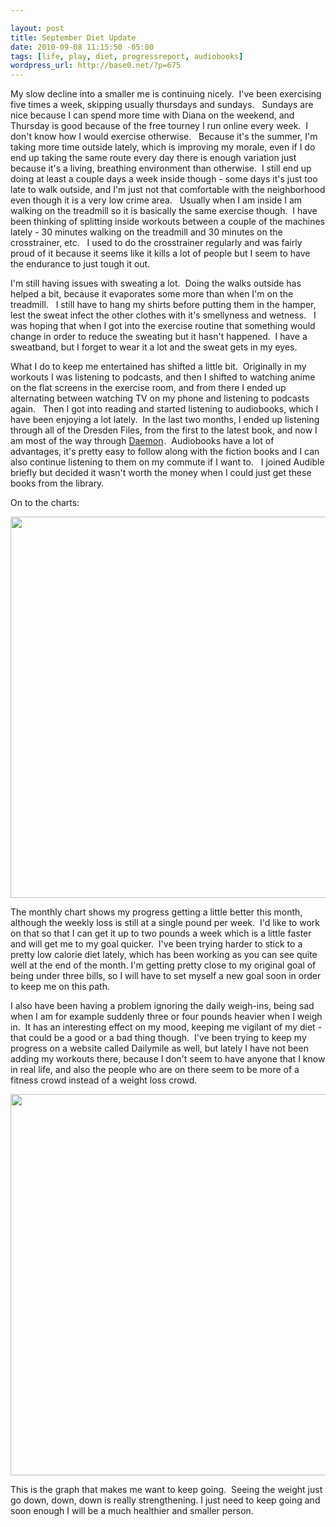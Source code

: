 ```yaml
--- 

layout: post
title: September Diet Update
date: 2010-09-08 11:15:50 -05:00
tags: [life, play, diet, progressreport, audiobooks]
wordpress_url: http://base0.net/?p=675
---
```

My slow decline into a smaller me is continuing nicely.  I've been exercising five times a week, skipping usually thursdays and sundays.   Sundays are nice because I can spend more time with Diana on the weekend, and Thursday is good because of the free tourney I run online every week.  I don't know how I would exercise otherwise.   Because it's the summer, I'm taking more time outside lately, which is improving my morale, even if I do end up taking the same route every day there is enough variation just because it's a living, breathing environment than otherwise.  I still end up doing at least a couple days a week inside though - some days it's just too late to walk outside, and I'm just not that comfortable with the neighborhood even though it is a very low crime area.   Usually when I am inside I am walking on the treadmill so it is basically the same exercise though.  I have been thinking of splitting inside workouts between a couple of the machines lately - 30 minutes walking on the treadmill and 30 minutes on the crosstrainer, etc.   I used to do the crosstrainer regularly and was fairly proud of it because it seems like it kills a lot of people but I seem to have the endurance to just tough it out.

I'm still having issues with sweating a lot.  Doing the walks outside has helped a bit, because it evaporates some more than when I'm on the treadmill.   I still have to hang my shirts before putting them in the hamper, lest the sweat infect the other clothes with it's smellyness and wetness.   I was hoping that when I got into the exercise routine that something would change in order to reduce the sweating but it hasn't happened.  I have a sweatband, but I forget to wear it a lot and the sweat gets in my eyes.

What I do to keep me entertained has shifted a little bit.  Originally in my workouts I was listening to podcasts, and then I shifted to watching anime on the flat screens in the exercise room, and from there I ended up alternating between watching TV on my phone and listening to podcasts again.   Then I got into reading and started listening to audiobooks, which I have been enjoying a lot lately.  In the last two months, I ended up listening through all of the Dresden Files, from the first to the latest book, and now I am most of the way through <a href="http://www.amazon.com/gp/product/0451228731?ie=UTF8&amp;tag=basezero-20&amp;linkCode=as2&amp;camp=1789&amp;creative=9325&amp;creativeASIN=0451228731">Daemon</a><img style="border: none !important; margin: 0px !important;" src="http://www.assoc-amazon.com/e/ir?t=basezero-20&amp;l=as2&amp;o=1&amp;a=0451228731" border="0" alt="" width="1" height="1" />.  Audiobooks have a lot of advantages, it's pretty easy to follow along with the fiction books and I can also continue listening to them on my commute if I want to.   I joined Audible briefly but decided it wasn't worth the money when I could just get these books from the library.

On to the charts:

<a href="http://base0.net/wp-content/uploads/2010/09/30d-sep9.png"><img class="alignnone size-full wp-image-676" title="October's 30 day diet chart" src="http://base0.net/wp-content/uploads/2010/09/30d-sep9.png" alt="" width="610" /></a>

The monthly chart shows my progress getting a little better this month, although the weekly loss is still at a single pound per week.  I'd like to work on that so that I can get it up to two pounds a week which is a little faster and will get me to my goal quicker.  I've been trying harder to stick to a pretty low calorie diet lately, which has been working as you can see quite well at the end of the month. I'm getting pretty close to my original goal of being under three bills, so I will have to set myself a new goal soon in order to keep me on this path.

I also have been having a problem ignoring the daily weigh-ins, being sad when I am for example suddenly three or four pounds heavier when I weigh in.  It has an interesting effect on my mood, keeping me vigilant of my diet - that could be a good or a bad thing though.  I've been trying to keep my progress on a website called Dailymile as well, but lately I have not been adding my workouts there, because I don't seem to have anyone that I know in real life, and also the people who are on there seem to be more of a fitness crowd instead of a weight loss crowd.

<a href="http://base0.net/wp-content/uploads/2010/09/yr-sep9.png"><img class="alignnone size-full wp-image-677" title="October's Year Progress Diet Graph" src="http://base0.net/wp-content/uploads/2010/09/yr-sep9.png" alt="" width="610" /></a>

This is the graph that makes me want to keep going.  Seeing the weight just go down, down, down is really strengthening. I just need to keep going and soon enough I will be a much healthier and smaller person.
